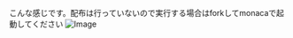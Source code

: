 こんな感じです。配布は行っていないので実行する場合はforkしてmonacaで起動してください
![Image](https://github.com/user-attachments/assets/5231be88-75da-434a-aa87-5141ad2b97d6)
